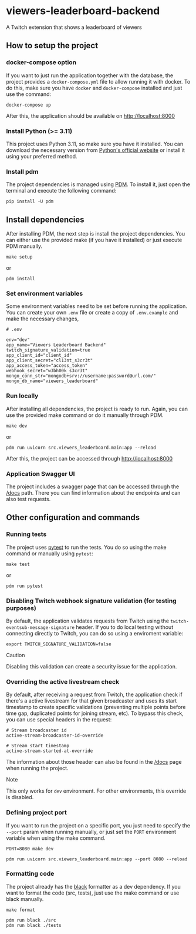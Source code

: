# viewers-leaderboard-backend
A Twitch extension that shows a leaderboard of viewers

## How to setup the project
### docker-compose option

If you want to just run the application together with the database, the project provides a `docker-compose.yml` file to allow running it with docker. To do this, make sure you have `docker` and `docker-compose` installed and just use the command:

```shell
docker-compose up
```

After this, the application should be available on [http://localhost:8000](http://localhost:8000)


### Install Python (>= 3.11)
This project uses Python 3.11, so make sure you have it installed. You can download the necessary version from [Python's official website](https://www.python.org/downloads/) or install it using your preferred method.

### Install pdm
The project dependencies is managed using [PDM](https://pdm-project.org/en/latest/). To install it, just open the terminal and execute the following command:

```shell
pip install -U pdm
```

## Install dependencies
After installing PDM, the next step is install the project dependencies. You can either use the provided make (if you have it installed) or just execute PDM manually.

```shell
make setup
```
or
```shell
pdm install
```

### Set environment variables
Some environment variables need to be set before running the application. You can create your own `.env` file or create a copy of `.env.example` and make the necessary changes,

```
# .env

env="dev"
app_name="Viewers Leaderboard Backend"
twitch_signature_validation=true
app_client_id="client_id"
app_client_secret="cl13nt_s3cr3t"
app_access_token="access_token"
webhook_secret="w3bh00k_s3cr3t"
mongo_conn_str="mongodb+srv://username:password@url.com/"
mongo_db_name="viewers_leaderboard"
```

### Run locally
After installing all dependencies, the project is ready to run. Again, you can use the provided make command or do it manually through PDM.

```shell
make dev
```
or
```shell
pdm run uvicorn src.viewers_leaderboard.main:app --reload
```

After this, the project can be accessed through [http://localhost:8000](http://localhost:8000)

### Application Swagger UI

The project includes a swagger page that can be accessed through the [/docs](http://localhost:8000/docs) path. There you can find information about the endpoints and can also test requests.

## Other configuration and commands

### Running tests

The project uses [pytest](https://docs.pytest.org/en/stable/) to run the tests. You do so using the make command or manually using `pytest`:

```
make test
```
or
```
pdm run pytest
```

### Disabling Twitch webhook signature validation (for testing purposes)

By default, the application validates requests from Twitch using the `twitch-eventsub-message-signature` header. If you to do local testing without connecting directly to Twitch, you can do so using a enviroment variable:

```shell
export TWITCH_SIGNATURE_VALIDATION=false
```

> [!CAUTION]
> Disabling this validation can create a security issue for the application.

### Overriding the active livestream check
By default, after receiving a request from Twitch, the application check if there's a active livestream for that given broadcaster and uses its start timestamp to create specific validations (preventing multiple points before time gap, duplicated points for joining stream, etc). To bypass this check, you can use special headers in the request:

```
# Stream broadcaster id
active-stream-broadcaster-id-override

# Stream start timestamp
active-stream-started-at-override
```

The information about those header can also be found in the [/docs](http://localhost:8080) page when running the project.

> [!NOTE]
> This only works for `dev` environment. For other environments, this override is disabled.

### Defining project port
If you want to run the project on a specific port, you just need to specify the `--port` param when running manually, or just set the `PORT` environment variable when using the make command.

```shell
PORT=8080 make dev
```

```shell
pdm run uvicorn src.viewers_leaderboard.main:app --port 8080 --reload
```

### Formatting code
The project already has the [black](https://black.readthedocs.io/en/stable/index.html) formatter as a dev dependency. If you want to format the code (src, tests), just use the make command or use black manually.

```shell
make format
```

```
pdm run black ./src
pdm run black ./tests
```
